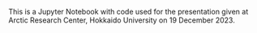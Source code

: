 This is a Jupyter Notebook with code used for the presentation given at Arctic Research Center, Hokkaido University on 19 December 2023.
